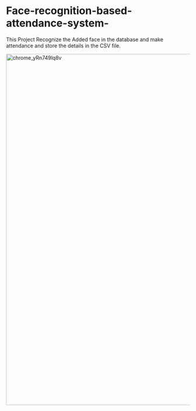 # Face-recognition-based-attendance-system-
This Project Recognize the Added face in the database and make attendance and store the details in the CSV file.

<img width="960" alt="chrome_yRn749lq8v" src="https://github.com/user-attachments/assets/0ca24d7a-7e35-4b6f-b989-c2c282bbe96d">
